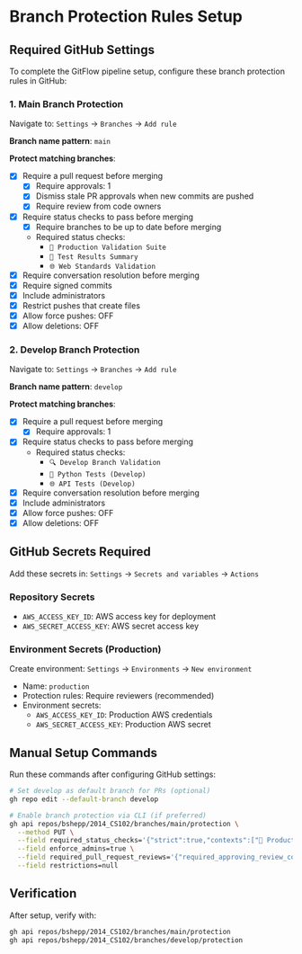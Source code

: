 # Branch Protection Rules Setup

## Required GitHub Settings

To complete the GitFlow pipeline setup, configure these branch protection rules in GitHub:

### 1. Main Branch Protection
Navigate to: `Settings` → `Branches` → `Add rule`

**Branch name pattern**: `main`

**Protect matching branches**:
- [x] Require a pull request before merging
  - [x] Require approvals: 1
  - [x] Dismiss stale PR approvals when new commits are pushed  
  - [x] Require review from code owners
- [x] Require status checks to pass before merging
  - [x] Require branches to be up to date before merging
  - Required status checks:
    - `🔬 Production Validation Suite`
    - `🧪 Test Results Summary` 
    - `🌐 Web Standards Validation`
- [x] Require conversation resolution before merging
- [x] Require signed commits
- [x] Include administrators
- [x] Restrict pushes that create files
- [x] Allow force pushes: OFF
- [x] Allow deletions: OFF

### 2. Develop Branch Protection  
Navigate to: `Settings` → `Branches` → `Add rule`

**Branch name pattern**: `develop`

**Protect matching branches**:
- [x] Require a pull request before merging
  - [x] Require approvals: 1
- [x] Require status checks to pass before merging
  - Required status checks:
    - `🔍 Develop Branch Validation`
    - `🧪 Python Tests (Develop)`
    - `🌐 API Tests (Develop)`
- [x] Require conversation resolution before merging
- [x] Include administrators
- [x] Allow force pushes: OFF
- [x] Allow deletions: OFF

## GitHub Secrets Required

Add these secrets in: `Settings` → `Secrets and variables` → `Actions`

### Repository Secrets
- `AWS_ACCESS_KEY_ID`: AWS access key for deployment
- `AWS_SECRET_ACCESS_KEY`: AWS secret access key

### Environment Secrets (Production)
Create environment: `Settings` → `Environments` → `New environment`
- Name: `production`
- Protection rules: Require reviewers (recommended)
- Environment secrets:
  - `AWS_ACCESS_KEY_ID`: Production AWS credentials
  - `AWS_SECRET_ACCESS_KEY`: Production AWS secret

## Manual Setup Commands

Run these commands after configuring GitHub settings:

```bash
# Set develop as default branch for PRs (optional)
gh repo edit --default-branch develop

# Enable branch protection via CLI (if preferred)
gh api repos/bshepp/2014_CS102/branches/main/protection \
  --method PUT \
  --field required_status_checks='{"strict":true,"contexts":["🔬 Production Validation Suite"]}' \
  --field enforce_admins=true \
  --field required_pull_request_reviews='{"required_approving_review_count":1}' \
  --field restrictions=null
```

## Verification

After setup, verify with:
```bash
gh api repos/bshepp/2014_CS102/branches/main/protection
gh api repos/bshepp/2014_CS102/branches/develop/protection
```